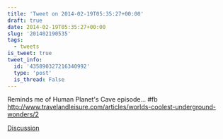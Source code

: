 ```yaml
---
title: 'Tweet on 2014-02-19T05:35:27+00:00'
draft: true
date: 2014-02-19T05:35:27+00:00
slug: '201402190535'
tags:
  - tweets
is_tweet: true
tweet_info:
  id: '435890327216340992'
  type: 'post'
  is_thread: False
---
```




Reminds me of Human Planet's Cave episode... #fb <http://www.travelandleisure.com/articles/worlds-coolest-underground-wonders/2>

[Discussion](https://x.com/sytelus/status/435890327216340992)
